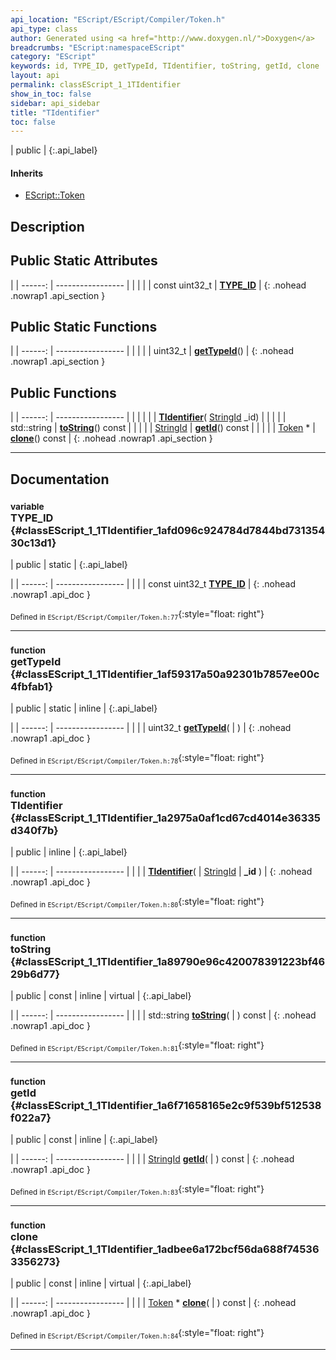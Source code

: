 ```yaml
---
api_location: "EScript/EScript/Compiler/Token.h"
api_type: class
author: Generated using <a href="http://www.doxygen.nl/">Doxygen</a>
breadcrumbs: "EScript:namespaceEScript"
category: "EScript"
keywords: id, TYPE_ID, getTypeId, TIdentifier, toString, getId, clone
layout: api
permalink: classEScript_1_1TIdentifier
show_in_toc: false
sidebar: api_sidebar
title: "TIdentifier"
toc: false
---
```


| public |
{:.api_label}

#### Inherits

* [EScript::Token](classEScript_1_1Token)


## Description





## Public Static Attributes

|
| ------: | ----------------- |
|  | |
| const uint32_t | **[TYPE_ID](#classEScript_1_1TIdentifier_1afd096c924784d7844bd73135430c13d1)**  |
{: .nohead .nowrap1 .api_section }


## Public Static Functions

|
| ------: | ----------------- |
|  | |
| uint32_t | **[getTypeId](#classEScript_1_1TIdentifier_1af59317a50a92301b7857ee00c4fbfab1)**() |
{: .nohead .nowrap1 .api_section }


## Public Functions

|
| ------: | ----------------- |
|  | |
|  | **[TIdentifier](#classEScript_1_1TIdentifier_1a2975a0af1cd67cd4014e36335d340f7b)**( [StringId](classEScript_1_1StringId)  _id) |
|  | |
| std::string | **[toString](#classEScript_1_1TIdentifier_1a89790e96c420078391223bf4629b6d77)**() const |
|  | |
| [StringId](classEScript_1_1StringId) | **[getId](#classEScript_1_1TIdentifier_1a6f71658165e2c9f539bf512538f022a7)**() const |
|  | |
| [Token](classEScript_1_1Token) * | **[clone](#classEScript_1_1TIdentifier_1adbee6a172bcf56da688f745363356273)**() const |
{: .nohead .nowrap1 .api_section }


-------------------------------------------------------------------

## Documentation

### <small>variable</small><br/> TYPE_ID {#classEScript_1_1TIdentifier_1afd096c924784d7844bd73135430c13d1}

| public | static |
{:.api_label}

|
| ------: | ----------------- |
|  |
| const uint32_t **[TYPE_ID](#classEScript_1_1TIdentifier_1afd096c924784d7844bd73135430c13d1)**  |
{: .nohead .nowrap1 .api_doc }





<sub>Defined in `EScript/EScript/Compiler/Token.h:77`</sub>{:style="float: right"}

-------------------------------------------------------------------

### <small>function</small><br/> getTypeId {#classEScript_1_1TIdentifier_1af59317a50a92301b7857ee00c4fbfab1}

| public | static | inline |
{:.api_label}

|
| ------: | ----------------- |
|  |
| uint32_t **[getTypeId](#classEScript_1_1TIdentifier_1af59317a50a92301b7857ee00c4fbfab1)**( |  ) |
{: .nohead .nowrap1 .api_doc }





<sub>Defined in `EScript/EScript/Compiler/Token.h:78`</sub>{:style="float: right"}

-------------------------------------------------------------------

### <small>function</small><br/> TIdentifier {#classEScript_1_1TIdentifier_1a2975a0af1cd67cd4014e36335d340f7b}

| public | inline |
{:.api_label}

|
| ------: | ----------------- |
|  |
|  **[TIdentifier](#classEScript_1_1TIdentifier_1a2975a0af1cd67cd4014e36335d340f7b)**( |  [StringId](classEScript_1_1StringId)  | **_id** ) |
{: .nohead .nowrap1 .api_doc }





<sub>Defined in `EScript/EScript/Compiler/Token.h:80`</sub>{:style="float: right"}

-------------------------------------------------------------------

### <small>function</small><br/> toString {#classEScript_1_1TIdentifier_1a89790e96c420078391223bf4629b6d77}

| public | const | inline | virtual |
{:.api_label}

|
| ------: | ----------------- |
|  |
| std::string **[toString](#classEScript_1_1TIdentifier_1a89790e96c420078391223bf4629b6d77)**( |  ) const |
{: .nohead .nowrap1 .api_doc }





<sub>Defined in `EScript/EScript/Compiler/Token.h:81`</sub>{:style="float: right"}

-------------------------------------------------------------------

### <small>function</small><br/> getId {#classEScript_1_1TIdentifier_1a6f71658165e2c9f539bf512538f022a7}

| public | const | inline |
{:.api_label}

|
| ------: | ----------------- |
|  |
| [StringId](classEScript_1_1StringId) **[getId](#classEScript_1_1TIdentifier_1a6f71658165e2c9f539bf512538f022a7)**( |  ) const |
{: .nohead .nowrap1 .api_doc }





<sub>Defined in `EScript/EScript/Compiler/Token.h:83`</sub>{:style="float: right"}

-------------------------------------------------------------------

### <small>function</small><br/> clone {#classEScript_1_1TIdentifier_1adbee6a172bcf56da688f745363356273}

| public | const | inline | virtual |
{:.api_label}

|
| ------: | ----------------- |
|  |
| [Token](classEScript_1_1Token) * **[clone](#classEScript_1_1TIdentifier_1adbee6a172bcf56da688f745363356273)**( |  ) const |
{: .nohead .nowrap1 .api_doc }





<sub>Defined in `EScript/EScript/Compiler/Token.h:84`</sub>{:style="float: right"}

-------------------------------------------------------------------

